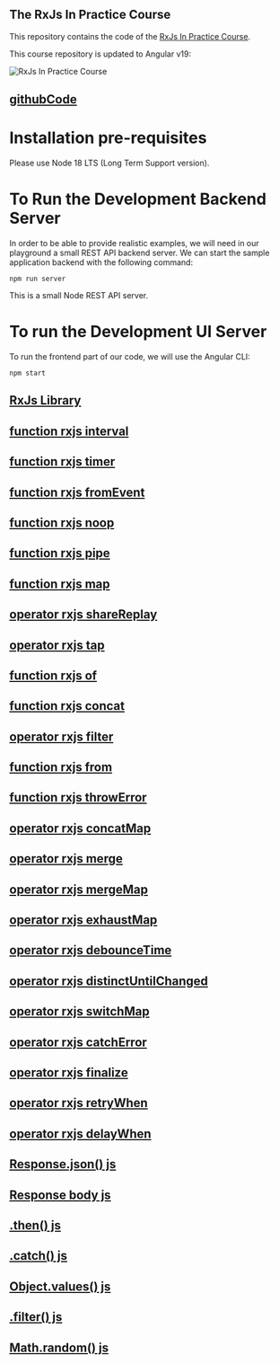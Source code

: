 ## The RxJs In Practice Course

This repository contains the code of the [RxJs In Practice Course](https://angular-university.io/course/rxjs-course).

This course repository is updated to Angular v19:

![RxJs In Practice Course](https://s3-us-west-1.amazonaws.com/angular-university/course-images/rxjs-in-practice-course.png)

## [githubCode](https://github.com/angular-university/rxjs-course.git)

# Installation pre-requisites

Please use Node 18 LTS (Long Term Support version).

# To Run the Development Backend Server

In order to be able to provide realistic examples, we will need in our playground a small REST API backend server. We can start the sample application backend with the following command:

    npm run server

This is a small Node REST API server.

# To run the Development UI Server

To run the frontend part of our code, we will use the Angular CLI:

    npm start

## [RxJs Library](https://rxjs.dev/)

## [function rxjs interval](https://rxjs.dev/api/index/function/interval)

## [function rxjs timer](https://rxjs.dev/api/index/function/timer)

## [function rxjs fromEvent](https://rxjs.dev/api/index/function/fromEvent)

## [function rxjs noop](https://rxjs.dev/api/index/function/noop)

## [function rxjs pipe](https://rxjs.dev/api/index/function/pipe)

## [function rxjs map](https://rxjs.dev/api/index/function/map)

## [operator rxjs shareReplay](https://rxjs.dev/api/operators/shareReplay)

## [operator rxjs tap](https://rxjs.dev/api/operators/tap)

## [function rxjs of](https://rxjs.dev/api/index/function/of)

## [function rxjs concat](https://rxjs.dev/api/index/function/concat)

## [operator rxjs filter](https://rxjs.dev/api/operators/filter)

## [function rxjs from](https://rxjs.dev/api/index/function/from)

## [function rxjs throwError](https://rxjs.dev/api/index/function/throwError)

## [operator rxjs concatMap](https://rxjs.dev/api/operators/concatMap)

## [operator rxjs merge](https://rxjs.dev/api/operators/merge)

## [operator rxjs mergeMap](https://rxjs.dev/api/operators/mergeMap)

## [operator rxjs exhaustMap](https://rxjs.dev/api/operators/exhaustMap)

## [operator rxjs debounceTime](https://rxjs.dev/api/operators/debounceTime)

## [operator rxjs distinctUntilChanged](https://rxjs.dev/api/operators/distinctUntilChanged)

## [operator rxjs switchMap](https://rxjs.dev/api/operators/switchMap)

## [operator rxjs catchError](https://rxjs.dev/api/operators/catchError)

## [operator rxjs finalize](https://rxjs.dev/api/operators/finalize)

## [operator rxjs retryWhen](https://rxjs.dev/api/operators/retryWhen)

## [operator rxjs delayWhen](https://rxjs.dev/api/operators/delayWhen)

## [Response.json() js](https://developer.mozilla.org/en-US/docs/Web/API/Response/json)

## [Response body js](https://developer.mozilla.org/en-US/docs/Web/API/Response/body)

## [.then() js](https://developer.mozilla.org/en-US/docs/Web/JavaScript/Reference/Global_Objects/Promise/then)

## [.catch() js](https://developer.mozilla.org/en-US/docs/Web/JavaScript/Reference/Global_Objects/Promise/catch)

## [Object.values() js](https://developer.mozilla.org/en-US/docs/Web/JavaScript/Reference/Global_Objects/Object/values)

## [.filter() js](https://developer.mozilla.org/en-US/docs/Web/JavaScript/Reference/Global_Objects/Array/filter#syntax)

## [Math.random() js](https://developer.mozilla.org/en-US/docs/Web/JavaScript/Reference/Global_Objects/Math/random)
